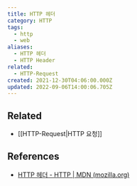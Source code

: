 ```yaml
---
title: HTTP 헤더
category: HTTP
tags:
  - http
  - web
aliases:
  - HTTP 헤더
  - HTTP Header
related:
  - HTTP-Request
created: 2021-12-30T04:06:00.000Z
updated: 2022-09-06T14:00:06.705Z
---
```


<Metadata />

## Related

- [[HTTP-Request|HTTP 요청]]

## References

- [HTTP 헤더 - HTTP | MDN (mozilla.org)](https://developer.mozilla.org/ko/docs/Web/HTTP/Headers)
